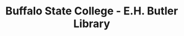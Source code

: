 ---
layout: repo
title: "Buffalo State College - E.H. Butler Library"
id: 19040
permalink: repos/19040/
---